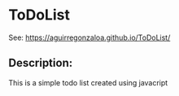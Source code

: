 # ToDoList

See: https://aguirregonzaloa.github.io/ToDoList/

## Description:

This is a simple todo list created using javacript
